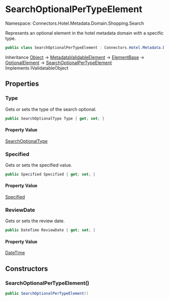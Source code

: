 # SearchOptionalPerTypeElement

Namespace: Connectors.Hotel.Metadata.Domain.Shopping.Search

Represents an optional element in the hotel metadata domain with a specific type.

```csharp
public class SearchOptionalPerTypeElement : Connectors.Hotel.Metadata.Domain.BaseTypes.OptionalElement, System.ComponentModel.DataAnnotations.IValidatableObject
```

Inheritance [Object](https://docs.microsoft.com/en-us/dotnet/api/system.object) → [MetadataValidableElement](./connectors.hotel.metadata.domain.common.metadatavalidableelement) → [ElementBase](./connectors.hotel.metadata.domain.basetypes.elementbase) → [OptionalElement](./connectors.hotel.metadata.domain.basetypes.optionalelement) → [SearchOptionalPerTypeElement](./connectors.hotel.metadata.domain.shopping.search.searchoptionalpertypeelement)<br />
Implements IValidatableObject

## Properties

### **Type**

Gets or sets the type of the search optional.

```csharp
public SearchOptionalType Type { get; set; }
```

#### Property Value

[SearchOptionalType](./connectors.hotel.metadata.domain.shopping.search.searchoptionaltype)<br />

### **Specified**

Gets or sets the specified value.

```csharp
public Specified Specified { get; set; }
```

#### Property Value

[Specified](./connectors.hotel.metadata.domain.basetypes.specified)<br />

### **ReviewDate**

Gets or sets the review date.

```csharp
public DateTime ReviewDate { get; set; }
```

#### Property Value

[DateTime](https://docs.microsoft.com/en-us/dotnet/api/system.datetime)<br />

## Constructors

### **SearchOptionalPerTypeElement()**

```csharp
public SearchOptionalPerTypeElement()
```
